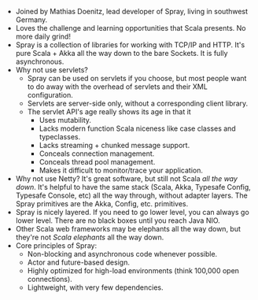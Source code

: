 - Joined by Mathias Doenitz, lead developer of Spray, living in southwest Germany.
- Loves the challenge and learning opportunities that Scala presents. No more daily grind!
- Spray is a collection of libraries for working with TCP/IP and HTTP.
It's pure Scala + Akka all the way down to the bare Sockets.
It is fully asynchronous.
- Why not use servlets?
  - Spray can be used on servlets if you choose, but most people want to do away with the overhead of servlets and their XML configuration.
  - Servlets are server-side only, without a corresponding client library.
  - The servlet API's age really shows its age in that it
    - Uses mutability.
    - Lacks modern function Scala niceness like case classes and typeclasses.
    - Lacks streaming + chunked message support.
    - Conceals connection management.
    - Conceals thread pool management.
    - Makes it difficult to monitor/trace your application.
- Why not use Netty?
It's great software, but still not Scala *all the way down*.
It's helpful to have the same stack (Scala, Akka, Typesafe Config, Typesafe Console, etc) all the way through, without adapter layers.
The Spray primitives are the Akka, Config, etc. primitives.
- Spray is nicely layered. If you need to go lower level, you can always go lower level.
There are no black boxes until you reach Java NIO.
- Other Scala web frameworks may be elephants all the way down, but they're not *Scala elephants* all the way down.
- Core principles of Spray:
  - Non-blocking and asynchronous code whenever possible.
  - Actor and future-based design.
  - Highly optimized for high-load environments (think 100,000 open connections).
  - Lightweight, with very few dependencies.
